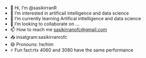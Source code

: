 - 👋 Hi, I’m @sasikirranR
- 👀 I’m interested in artificail intelligence and data science
- 🌱 I’m currently learning Artifical inttelligence and data science
- 💞️ I’m looking to collaborate on ...
- 📫 How to reach me sasikirranofc@gmail.com
- 📥 insatgram:sasikirranrofc
- 😄 Pronouns: he/him
- ⚡ Fun fact:rtx 4060 and 3080 have the same performance 

<!---
sasikirranR/sasikirranR is a ✨ special ✨ repository because its `README.md` (this file) appears on your GitHub profile.
You can click the Preview link to take a look at your changes.
--->
